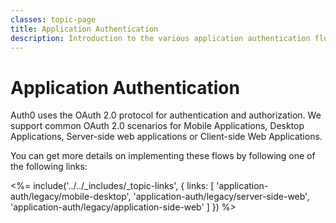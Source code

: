 ```yaml
---
classes: topic-page
title: Application Authentication
description: Introduction to the various application authentication flows.
---
```


# Application Authentication

Auth0 uses the OAuth 2.0 protocol for authentication and authorization. We support common OAuth 2.0 scenarios for Mobile Applications, Desktop Applications, Server-side web applications or Client-side Web Applications.

You can get more details on implementing these flows by following one of the following links:

<%= include('../../_includes/_topic-links', { links: [
  'application-auth/legacy/mobile-desktop',
  'application-auth/legacy/server-side-web',
  'application-auth/legacy/application-side-web'
] }) %>
